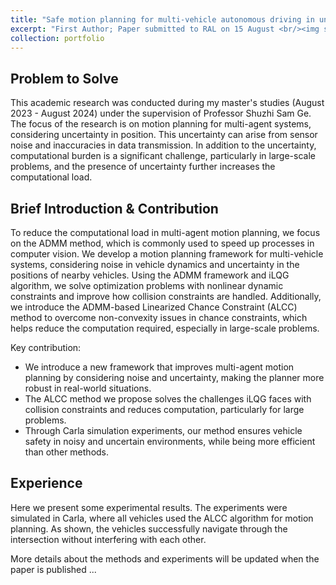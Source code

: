 ```yaml
---
title: "Safe motion planning for multi-vehicle autonomous driving in uncertain environments"
excerpt: "First Author; Paper submitted to RAL on 15 August <br/><img src='/images/21stRobocon.png'>"
collection: portfolio
---
```

## Problem to Solve
This academic research was conducted during my master's studies (August 2023 - August 2024) under the supervision of Professor Shuzhi Sam Ge. The focus of the research is on motion planning for multi-agent systems, considering uncertainty in position. This uncertainty can arise from sensor noise and inaccuracies in data transmission. In addition to the uncertainty, computational burden is a significant challenge, particularly in large-scale problems, and the presence of uncertainty further increases the computational load.


## Brief Introduction & Contribution
To reduce the computational load in multi-agent motion planning, we focus on the ADMM method, which is commonly used to speed up processes in computer vision. We develop a motion planning framework for multi-vehicle systems, considering noise in vehicle dynamics and uncertainty in the positions of nearby vehicles. Using the ADMM framework and iLQG algorithm, we solve optimization problems with nonlinear dynamic constraints and improve how collision constraints are handled. Additionally, we introduce the ADMM-based Linearized Chance Constraint (ALCC) method to overcome non-convexity issues in chance constraints, which helps reduce the computation required, especially in large-scale problems.

Key contribution:
- We introduce a new framework that improves multi-agent motion planning by considering noise and uncertainty, making the planner more robust in real-world situations.
- The ALCC method we propose solves the challenges iLQG faces with collision constraints and reduces computation, particularly for large problems.
- Through Carla simulation experiments, our method ensures vehicle safety in noisy and uncertain environments, while being more efficient than other methods.

## Experience
Here we present some experimental results. The experiments were simulated in Carla, where all vehicles used the ALCC algorithm for motion planning. As shown, the vehicles successfully navigate through the intersection without interfering with each other.



More details about the methods and experiments will be updated when the paper is published ...
